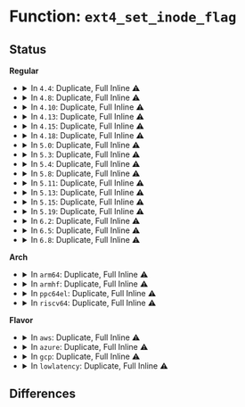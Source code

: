 # Function: <code>ext4_set_inode_flag</code>

## Status
<b>Regular</b>
<ul>
<li>
<details>
<summary>In <code>4.4</code>: Duplicate, Full Inline ⚠️</summary>

**Collision:** Static Duplication

**Inline:** Full

**Transformation:** False

**Instances:**

```
In fs/ext4/ialloc.c (ffffffff8129534f)
Location: fs/ext4/ext4.h:1504
Inline: True
Inline callers:
  - fs/ext4/ialloc.c:__ext4_new_inode
```
```
In fs/ext4/inode.c (ffffffff8129b2b1)
Location: fs/ext4/ext4.h:1504
Inline: True
Inline callers:
  - fs/ext4/inode.c:ext4_mark_iloc_dirty
  - fs/ext4/inode.c:ext4_change_inode_journal_flag
```
```
In fs/ext4/ioctl.c (ffffffff812a0969)
Location: fs/ext4/ext4.h:1504
Inline: True
Inline callers:
  - fs/ext4/ioctl.c:ext4_ioctl
  - fs/ext4/ioctl.c:ext4_ioctl
```
```
In fs/ext4/namei.c (ffffffff812a5a5f)
Location: fs/ext4/ext4.h:1504
Inline: True
```
```
In fs/ext4/extents.c (ffffffff812c35db)
Location: fs/ext4/ext4.h:1504
Inline: True
Inline callers:
  - fs/ext4/extents.c:ext4_fallocate
```
```
In fs/ext4/migrate.c (ffffffff812ccaba)
Location: fs/ext4/ext4.h:1504
Inline: True
Inline callers:
  - fs/ext4/migrate.c:ext4_ext_migrate
```
```
In fs/ext4/inline.c (ffffffff812df8de)
Location: fs/ext4/ext4.h:1504
Inline: True
Inline callers:
  - fs/ext4/inline.c:ext4_create_inline_data
  - fs/ext4/inline.c:ext4_destroy_inline_data_nolock
```
```
In fs/ext4/crypto_policy.c (ffffffff812e4a06)
Location: fs/ext4/ext4.h:1504
Inline: True
Inline callers:
  - fs/ext4/crypto_policy.c:ext4_process_policy
  - fs/ext4/crypto_policy.c:ext4_inherit_context
```
</details>
</li>
<li>
<details>
<summary>In <code>4.8</code>: Duplicate, Full Inline ⚠️</summary>

**Collision:** Static Duplication

**Inline:** Full

**Transformation:** False

**Instances:**

```
In fs/ext4/ialloc.c (ffffffff812c2c10)
Location: fs/ext4/ext4.h:1581
Inline: True
Inline callers:
  - fs/ext4/ialloc.c:__ext4_new_inode
```
```
In fs/ext4/inode.c (ffffffff812cd80b)
Location: fs/ext4/ext4.h:1581
Inline: True
Inline callers:
  - fs/ext4/inode.c:ext4_change_inode_journal_flag
  - fs/ext4/inode.c:ext4_do_update_inode
```
```
In fs/ext4/ioctl.c (ffffffff812cff70)
Location: fs/ext4/ext4.h:1581
Inline: True
Inline callers:
  - fs/ext4/ioctl.c:ext4_ioctl
  - fs/ext4/ioctl.c:ext4_ioctl_setflags
```
```
In fs/ext4/namei.c (ffffffff812d4b07)
Location: fs/ext4/ext4.h:1581
Inline: True
Inline callers:
  - fs/ext4/namei.c:make_indexed_dir
```
```
In fs/ext4/super.c (ffffffff812e738f)
Location: fs/ext4/ext4.h:1581
Inline: True
```
```
In fs/ext4/extents.c (ffffffff812fa839)
Location: fs/ext4/ext4.h:1581
Inline: True
Inline callers:
  - fs/ext4/extents.c:ext4_fallocate
```
```
In fs/ext4/migrate.c (ffffffff812fc433)
Location: fs/ext4/ext4.h:1581
Inline: True
Inline callers:
  - fs/ext4/migrate.c:ext4_ext_migrate
```
```
In fs/ext4/inline.c (ffffffff8130f75b)
Location: fs/ext4/ext4.h:1581
Inline: True
Inline callers:
  - fs/ext4/inline.c:ext4_destroy_inline_data_nolock
  - fs/ext4/inline.c:ext4_create_inline_data
```
</details>
</li>
<li>
<details>
<summary>In <code>4.10</code>: Duplicate, Full Inline ⚠️</summary>

**Collision:** Static Duplication

**Inline:** Full

**Transformation:** False

**Instances:**

```
In fs/ext4/ialloc.c (ffffffff812d81fb)
Location: fs/ext4/ext4.h:1586
Inline: True
Inline callers:
  - fs/ext4/ialloc.c:__ext4_new_inode
```
```
In fs/ext4/inode.c (ffffffff812e35d3)
Location: fs/ext4/ext4.h:1586
Inline: True
Inline callers:
  - fs/ext4/inode.c:ext4_change_inode_journal_flag
  - fs/ext4/inode.c:ext4_do_update_inode
```
```
In fs/ext4/ioctl.c (ffffffff812e5d4a)
Location: fs/ext4/ext4.h:1586
Inline: True
Inline callers:
  - fs/ext4/ioctl.c:ext4_ioctl
  - fs/ext4/ioctl.c:ext4_ioctl_setflags
```
```
In fs/ext4/namei.c (ffffffff812ea812)
Location: fs/ext4/ext4.h:1586
Inline: True
Inline callers:
  - fs/ext4/namei.c:make_indexed_dir
```
```
In fs/ext4/super.c (ffffffff812fd0bf)
Location: fs/ext4/ext4.h:1586
Inline: True
Inline callers:
  - fs/ext4/super.c:ext4_set_context
  - fs/ext4/super.c:ext4_set_context
```
```
In fs/ext4/extents.c (ffffffff813107d9)
Location: fs/ext4/ext4.h:1586
Inline: True
Inline callers:
  - fs/ext4/extents.c:ext4_fallocate
```
```
In fs/ext4/migrate.c (ffffffff813123e3)
Location: fs/ext4/ext4.h:1586
Inline: True
Inline callers:
  - fs/ext4/migrate.c:ext4_ext_migrate
```
```
In fs/ext4/inline.c (ffffffff81325583)
Location: fs/ext4/ext4.h:1586
Inline: True
Inline callers:
  - fs/ext4/inline.c:ext4_destroy_inline_data_nolock
  - fs/ext4/inline.c:ext4_create_inline_data
```
</details>
</li>
<li>
<details>
<summary>In <code>4.13</code>: Duplicate, Full Inline ⚠️</summary>

**Collision:** Static Duplication

**Inline:** Full

**Transformation:** False

**Instances:**

```
In fs/ext4/extents.c (ffffffff812eed3b)
Location: fs/ext4/ext4.h:1591
Inline: True
Inline callers:
  - fs/ext4/extents.c:ext4_fallocate
  - fs/ext4/extents.c:ext4_alloc_file_blocks
```
```
In fs/ext4/ialloc.c (ffffffff812f6550)
Location: fs/ext4/ext4.h:1591
Inline: True
Inline callers:
  - fs/ext4/ialloc.c:__ext4_new_inode
```
```
In fs/ext4/inline.c (ffffffff812f9602)
Location: fs/ext4/ext4.h:1591
Inline: True
Inline callers:
  - fs/ext4/inline.c:ext4_destroy_inline_data_nolock
  - fs/ext4/inline.c:ext4_create_inline_data
```
```
In fs/ext4/inode.c (ffffffff813077a8)
Location: fs/ext4/ext4.h:1591
Inline: True
Inline callers:
  - fs/ext4/inode.c:ext4_change_inode_journal_flag
  - fs/ext4/inode.c:ext4_do_update_inode
```
```
In fs/ext4/ioctl.c (ffffffff813097d3)
Location: fs/ext4/ext4.h:1591
Inline: True
Inline callers:
  - fs/ext4/ioctl.c:ext4_ioctl
  - fs/ext4/ioctl.c:ext4_ioctl_setflags
```
```
In fs/ext4/migrate.c (ffffffff81313dcb)
Location: fs/ext4/ext4.h:1591
Inline: True
Inline callers:
  - fs/ext4/migrate.c:ext4_ext_migrate
```
```
In fs/ext4/namei.c (ffffffff8131a4dc)
Location: fs/ext4/ext4.h:1591
Inline: True
Inline callers:
  - fs/ext4/namei.c:make_indexed_dir
```
```
In fs/ext4/super.c (ffffffff81331d13)
Location: fs/ext4/ext4.h:1591
Inline: True
Inline callers:
  - fs/ext4/super.c:ext4_set_context
  - fs/ext4/super.c:ext4_set_context
```
</details>
</li>
<li>
<details>
<summary>In <code>4.15</code>: Duplicate, Full Inline ⚠️</summary>

**Collision:** Static Duplication

**Inline:** Full

**Transformation:** False

**Instances:**

```
In fs/ext4/extents.c (ffffffff81313843)
Location: fs/ext4/ext4.h:1551
Inline: True
Inline callers:
  - fs/ext4/extents.c:ext4_fallocate
  - fs/ext4/extents.c:ext4_alloc_file_blocks
```
```
In fs/ext4/ialloc.c (ffffffff8131ab27)
Location: fs/ext4/ext4.h:1551
Inline: True
Inline callers:
  - fs/ext4/ialloc.c:__ext4_new_inode
```
```
In fs/ext4/inline.c (ffffffff8131dc3a)
Location: fs/ext4/ext4.h:1551
Inline: True
Inline callers:
  - fs/ext4/inline.c:ext4_destroy_inline_data_nolock
  - fs/ext4/inline.c:ext4_create_inline_data
```
```
In fs/ext4/inode.c (ffffffff8132c3f6)
Location: fs/ext4/ext4.h:1551
Inline: True
Inline callers:
  - fs/ext4/inode.c:ext4_change_inode_journal_flag
  - fs/ext4/inode.c:ext4_do_update_inode
```
```
In fs/ext4/ioctl.c (ffffffff8132e2a1)
Location: fs/ext4/ext4.h:1551
Inline: True
Inline callers:
  - fs/ext4/ioctl.c:ext4_ioctl
  - fs/ext4/ioctl.c:ext4_ioctl_setflags
```
```
In fs/ext4/migrate.c (ffffffff8133858b)
Location: fs/ext4/ext4.h:1551
Inline: True
Inline callers:
  - fs/ext4/migrate.c:ext4_ext_migrate
```
```
In fs/ext4/namei.c (ffffffff8133ec1c)
Location: fs/ext4/ext4.h:1551
Inline: True
Inline callers:
  - fs/ext4/namei.c:make_indexed_dir
```
```
In fs/ext4/super.c (ffffffff81356148)
Location: fs/ext4/ext4.h:1551
Inline: True
Inline callers:
  - fs/ext4/super.c:ext4_set_context
  - fs/ext4/super.c:ext4_set_context
```
</details>
</li>
<li>
<details>
<summary>In <code>4.18</code>: Duplicate, Full Inline ⚠️</summary>

**Collision:** Static Duplication

**Inline:** Full

**Transformation:** False

**Instances:**

```
In fs/ext4/extents.c (ffffffff813417cc)
Location: fs/ext4/ext4.h:1554
Inline: True
Inline callers:
  - fs/ext4/extents.c:ext4_fallocate
  - fs/ext4/extents.c:ext4_alloc_file_blocks
```
```
In fs/ext4/ialloc.c (ffffffff81348a82)
Location: fs/ext4/ext4.h:1554
Inline: True
Inline callers:
  - fs/ext4/ialloc.c:__ext4_new_inode
```
```
In fs/ext4/inline.c (ffffffff8134bc1d)
Location: fs/ext4/ext4.h:1554
Inline: True
Inline callers:
  - fs/ext4/inline.c:ext4_destroy_inline_data_nolock
  - fs/ext4/inline.c:ext4_create_inline_data
```
```
In fs/ext4/inode.c (ffffffff8135a954)
Location: fs/ext4/ext4.h:1554
Inline: True
Inline callers:
  - fs/ext4/inode.c:ext4_change_inode_journal_flag
  - fs/ext4/inode.c:ext4_do_update_inode
```
```
In fs/ext4/ioctl.c (ffffffff8135ca76)
Location: fs/ext4/ext4.h:1554
Inline: True
Inline callers:
  - fs/ext4/ioctl.c:ext4_ioctl
  - fs/ext4/ioctl.c:ext4_ioctl_setflags
```
```
In fs/ext4/migrate.c (ffffffff81366b4c)
Location: fs/ext4/ext4.h:1554
Inline: True
Inline callers:
  - fs/ext4/migrate.c:ext4_ext_migrate
```
```
In fs/ext4/namei.c (ffffffff8136cbf5)
Location: fs/ext4/ext4.h:1554
Inline: True
Inline callers:
  - fs/ext4/namei.c:make_indexed_dir
```
```
In fs/ext4/super.c (ffffffff813844d8)
Location: fs/ext4/ext4.h:1554
Inline: True
Inline callers:
  - fs/ext4/super.c:ext4_set_context
  - fs/ext4/super.c:ext4_set_context
```
</details>
</li>
<li>
<details>
<summary>In <code>5.0</code>: Duplicate, Full Inline ⚠️</summary>

**Collision:** Static Duplication

**Inline:** Full

**Transformation:** False

**Instances:**

```
In fs/ext4/extents.c (ffffffff81358e1a)
Location: fs/ext4/ext4.h:1567
Inline: True
Inline callers:
  - fs/ext4/extents.c:ext4_fallocate
  - fs/ext4/extents.c:ext4_alloc_file_blocks
```
```
In fs/ext4/ialloc.c (ffffffff81360c32)
Location: fs/ext4/ext4.h:1567
Inline: True
Inline callers:
  - fs/ext4/ialloc.c:__ext4_new_inode
```
```
In fs/ext4/inline.c (ffffffff81363d5d)
Location: fs/ext4/ext4.h:1567
Inline: True
Inline callers:
  - fs/ext4/inline.c:ext4_destroy_inline_data_nolock
  - fs/ext4/inline.c:ext4_create_inline_data
```
```
In fs/ext4/inode.c (ffffffff81372c14)
Location: fs/ext4/ext4.h:1567
Inline: True
Inline callers:
  - fs/ext4/inode.c:ext4_change_inode_journal_flag
  - fs/ext4/inode.c:ext4_do_update_inode
```
```
In fs/ext4/ioctl.c (ffffffff8137521c)
Location: fs/ext4/ext4.h:1567
Inline: True
Inline callers:
  - fs/ext4/ioctl.c:ext4_ioctl
  - fs/ext4/ioctl.c:ext4_ioctl_setflags
```
```
In fs/ext4/migrate.c (ffffffff8137efbd)
Location: fs/ext4/ext4.h:1567
Inline: True
Inline callers:
  - fs/ext4/migrate.c:ext4_ext_migrate
```
```
In fs/ext4/namei.c (ffffffff81385075)
Location: fs/ext4/ext4.h:1567
Inline: True
Inline callers:
  - fs/ext4/namei.c:make_indexed_dir
```
```
In fs/ext4/super.c (ffffffff8139cfb8)
Location: fs/ext4/ext4.h:1567
Inline: True
Inline callers:
  - fs/ext4/super.c:ext4_set_context
  - fs/ext4/super.c:ext4_set_context
```
</details>
</li>
<li>
<details>
<summary>In <code>5.3</code>: Duplicate, Full Inline ⚠️</summary>

**Collision:** Static Duplication

**Inline:** Full

**Transformation:** False

**Instances:**

```
In fs/ext4/extents.c (ffffffff8137a6e8)
Location: fs/ext4/ext4.h:1584
Inline: True
Inline callers:
  - fs/ext4/extents.c:ext4_zero_range
  - fs/ext4/extents.c:ext4_alloc_file_blocks
```
```
In fs/ext4/ialloc.c (ffffffff81389cb7)
Location: fs/ext4/ext4.h:1584
Inline: True
Inline callers:
  - fs/ext4/ialloc.c:__ext4_new_inode
```
```
In fs/ext4/inline.c (ffffffff8138d35e)
Location: fs/ext4/ext4.h:1584
Inline: True
Inline callers:
  - fs/ext4/inline.c:ext4_destroy_inline_data_nolock
  - fs/ext4/inline.c:ext4_create_inline_data
```
```
In fs/ext4/inode.c (ffffffff8139c063)
Location: fs/ext4/ext4.h:1584
Inline: True
Inline callers:
  - fs/ext4/inode.c:ext4_change_inode_journal_flag
  - fs/ext4/inode.c:ext4_do_update_inode
```
```
In fs/ext4/ioctl.c (ffffffff8139ced7)
Location: fs/ext4/ext4.h:1584
Inline: True
Inline callers:
  - fs/ext4/ioctl.c:ext4_ioctl_setflags
  - fs/ext4/ioctl.c:swap_inode_boot_loader
```
```
In fs/ext4/migrate.c (ffffffff813a83c0)
Location: fs/ext4/ext4.h:1584
Inline: True
Inline callers:
  - fs/ext4/migrate.c:ext4_ext_migrate
```
```
In fs/ext4/namei.c (ffffffff813aef64)
Location: fs/ext4/ext4.h:1584
Inline: True
Inline callers:
  - fs/ext4/namei.c:make_indexed_dir
```
```
In fs/ext4/super.c (ffffffff813c71d8)
Location: fs/ext4/ext4.h:1584
Inline: True
Inline callers:
  - fs/ext4/super.c:ext4_set_context
  - fs/ext4/super.c:ext4_set_context
```
</details>
</li>
<li>
<details>
<summary>In <code>5.4</code>: Duplicate, Full Inline ⚠️</summary>

**Collision:** Static Duplication

**Inline:** Full

**Transformation:** False

**Instances:**

```
In fs/ext4/extents.c (ffffffff81392bb8)
Location: fs/ext4/ext4.h:1629
Inline: True
Inline callers:
  - fs/ext4/extents.c:ext4_zero_range
  - fs/ext4/extents.c:ext4_alloc_file_blocks
```
```
In fs/ext4/ialloc.c (ffffffff813a26ba)
Location: fs/ext4/ext4.h:1629
Inline: True
Inline callers:
  - fs/ext4/ialloc.c:__ext4_new_inode
```
```
In fs/ext4/inline.c (ffffffff813a5dbe)
Location: fs/ext4/ext4.h:1629
Inline: True
Inline callers:
  - fs/ext4/inline.c:ext4_destroy_inline_data_nolock
  - fs/ext4/inline.c:ext4_create_inline_data
```
```
In fs/ext4/inode.c (ffffffff813b4b73)
Location: fs/ext4/ext4.h:1629
Inline: True
Inline callers:
  - fs/ext4/inode.c:ext4_change_inode_journal_flag
  - fs/ext4/inode.c:ext4_do_update_inode
```
```
In fs/ext4/ioctl.c (ffffffff813b5957)
Location: fs/ext4/ext4.h:1629
Inline: True
Inline callers:
  - fs/ext4/ioctl.c:ext4_ioctl_setflags
  - fs/ext4/ioctl.c:swap_inode_boot_loader
```
```
In fs/ext4/migrate.c (ffffffff813c1281)
Location: fs/ext4/ext4.h:1629
Inline: True
Inline callers:
  - fs/ext4/migrate.c:ext4_ext_migrate
```
```
In fs/ext4/namei.c (ffffffff813c7eb4)
Location: fs/ext4/ext4.h:1629
Inline: True
Inline callers:
  - fs/ext4/namei.c:make_indexed_dir
```
```
In fs/ext4/super.c (ffffffff813e0598)
Location: fs/ext4/ext4.h:1629
Inline: True
Inline callers:
  - fs/ext4/super.c:ext4_set_context
  - fs/ext4/super.c:ext4_set_context
```
```
In fs/ext4/verity.c (ffffffff813ef433)
Location: fs/ext4/ext4.h:1629
Inline: True
Inline callers:
  - fs/ext4/verity.c:ext4_end_enable_verity
```
</details>
</li>
<li>
<details>
<summary>In <code>5.8</code>: Duplicate, Full Inline ⚠️</summary>

**Collision:** Static Duplication

**Inline:** Full

**Transformation:** False

**Instances:**

```
In fs/ext4/ialloc.c (ffffffff813ee7ad)
Location: fs/ext4/ext4.h:1724
Inline: True
Inline callers:
  - fs/ext4/ialloc.c:__ext4_new_inode
```
```
In fs/ext4/inline.c (ffffffff813f234e)
Location: fs/ext4/ext4.h:1724
Inline: True
Inline callers:
  - fs/ext4/inline.c:ext4_destroy_inline_data_nolock
  - fs/ext4/inline.c:ext4_create_inline_data
```
```
In fs/ext4/inode.c (ffffffff813fffff)
Location: fs/ext4/ext4.h:1724
Inline: True
Inline callers:
  - fs/ext4/inode.c:ext4_change_inode_journal_flag
```
```
In fs/ext4/ioctl.c (ffffffff814011c4)
Location: fs/ext4/ext4.h:1724
Inline: True
Inline callers:
  - fs/ext4/ioctl.c:ext4_ioctl_setflags
  - fs/ext4/ioctl.c:swap_inode_boot_loader
```
```
In fs/ext4/migrate.c (ffffffff8140d184)
Location: fs/ext4/ext4.h:1724
Inline: True
Inline callers:
  - fs/ext4/migrate.c:ext4_ext_swap_inode_data
```
```
In fs/ext4/namei.c (ffffffff81413e13)
Location: fs/ext4/ext4.h:1724
Inline: True
Inline callers:
  - fs/ext4/namei.c:make_indexed_dir
```
```
In fs/ext4/super.c (ffffffff8142d2e5)
Location: fs/ext4/ext4.h:1724
Inline: True
Inline callers:
  - fs/ext4/super.c:ext4_set_context
  - fs/ext4/super.c:ext4_set_context
```
```
In fs/ext4/verity.c (ffffffff8143c24b)
Location: fs/ext4/ext4.h:1724
Inline: True
Inline callers:
  - fs/ext4/verity.c:ext4_end_enable_verity
```
</details>
</li>
<li>
<details>
<summary>In <code>5.11</code>: Duplicate, Full Inline ⚠️</summary>

**Collision:** Static Duplication

**Inline:** Full

**Transformation:** False

**Instances:**

```
In fs/ext4/ialloc.c (ffffffff81400e5b)
Location: fs/ext4/ext4.h:1841
Inline: True
Inline callers:
  - fs/ext4/ialloc.c:__ext4_new_inode
```
```
In fs/ext4/inline.c (ffffffff81404a9e)
Location: fs/ext4/ext4.h:1841
Inline: True
Inline callers:
  - fs/ext4/inline.c:ext4_destroy_inline_data_nolock
  - fs/ext4/inline.c:ext4_create_inline_data
```
```
In fs/ext4/inode.c (ffffffff8141276f)
Location: fs/ext4/ext4.h:1841
Inline: True
Inline callers:
  - fs/ext4/inode.c:ext4_change_inode_journal_flag
```
```
In fs/ext4/ioctl.c (ffffffff81413a84)
Location: fs/ext4/ext4.h:1841
Inline: True
Inline callers:
  - fs/ext4/ioctl.c:ext4_ioctl_setflags
  - fs/ext4/ioctl.c:swap_inode_boot_loader
```
```
In fs/ext4/migrate.c (ffffffff814205e4)
Location: fs/ext4/ext4.h:1841
Inline: True
Inline callers:
  - fs/ext4/migrate.c:ext4_ext_swap_inode_data
```
```
In fs/ext4/namei.c (ffffffff814273f3)
Location: fs/ext4/ext4.h:1841
Inline: True
Inline callers:
  - fs/ext4/namei.c:make_indexed_dir
```
```
In fs/ext4/super.c (ffffffff814460b5)
Location: fs/ext4/ext4.h:1841
Inline: True
Inline callers:
  - fs/ext4/super.c:ext4_set_context
  - fs/ext4/super.c:ext4_set_context
```
```
In fs/ext4/verity.c (ffffffff814585b8)
Location: fs/ext4/ext4.h:1841
Inline: True
Inline callers:
  - fs/ext4/verity.c:ext4_end_enable_verity
```
</details>
</li>
<li>
<details>
<summary>In <code>5.13</code>: Duplicate, Full Inline ⚠️</summary>

**Collision:** Static Duplication

**Inline:** Full

**Transformation:** False

**Instances:**

```
In fs/ext4/ialloc.c (ffffffff814073ed)
Location: fs/ext4/ext4.h:1850
Inline: True
Inline callers:
  - fs/ext4/ialloc.c:__ext4_new_inode
```
```
In fs/ext4/inline.c (ffffffff8140b05e)
Location: fs/ext4/ext4.h:1850
Inline: True
Inline callers:
  - fs/ext4/inline.c:ext4_destroy_inline_data_nolock
  - fs/ext4/inline.c:ext4_create_inline_data
```
```
In fs/ext4/inode.c (ffffffff81418bcf)
Location: fs/ext4/ext4.h:1850
Inline: True
Inline callers:
  - fs/ext4/inode.c:ext4_change_inode_journal_flag
```
```
In fs/ext4/ioctl.c (ffffffff81419d1b)
Location: fs/ext4/ext4.h:1850
Inline: True
Inline callers:
  - fs/ext4/ioctl.c:ext4_ioctl_setflags
  - fs/ext4/ioctl.c:swap_inode_boot_loader
```
```
In fs/ext4/migrate.c (ffffffff81426cb4)
Location: fs/ext4/ext4.h:1850
Inline: True
Inline callers:
  - fs/ext4/migrate.c:ext4_ext_swap_inode_data
```
```
In fs/ext4/namei.c (ffffffff8142deff)
Location: fs/ext4/ext4.h:1850
Inline: True
Inline callers:
  - fs/ext4/namei.c:make_indexed_dir
```
```
In fs/ext4/super.c (ffffffff8144b865)
Location: fs/ext4/ext4.h:1850
Inline: True
Inline callers:
  - fs/ext4/super.c:ext4_set_context
  - fs/ext4/super.c:ext4_set_context
```
```
In fs/ext4/verity.c (ffffffff8145df5a)
Location: fs/ext4/ext4.h:1850
Inline: True
Inline callers:
  - fs/ext4/verity.c:ext4_end_enable_verity
```
</details>
</li>
<li>
<details>
<summary>In <code>5.15</code>: Duplicate, Full Inline ⚠️</summary>

**Collision:** Static Duplication

**Inline:** Full

**Transformation:** False

**Instances:**

```
In fs/ext4/ialloc.c (ffffffff81459c8b)
Location: fs/ext4/ext4.h:1912
Inline: True
Inline callers:
  - fs/ext4/ialloc.c:__ext4_new_inode
```
```
In fs/ext4/inline.c (ffffffff8145dcc8)
Location: fs/ext4/ext4.h:1912
Inline: True
Inline callers:
  - fs/ext4/inline.c:ext4_destroy_inline_data_nolock
  - fs/ext4/inline.c:ext4_create_inline_data
```
```
In fs/ext4/inode.c (ffffffff8146bdee)
Location: fs/ext4/ext4.h:1912
Inline: True
Inline callers:
  - fs/ext4/inode.c:ext4_change_inode_journal_flag
```
```
In fs/ext4/ioctl.c (ffffffff8146cf0b)
Location: fs/ext4/ext4.h:1912
Inline: True
Inline callers:
  - fs/ext4/ioctl.c:ext4_ioctl_setflags
  - fs/ext4/ioctl.c:swap_inode_boot_loader
```
```
In fs/ext4/migrate.c (ffffffff8147a944)
Location: fs/ext4/ext4.h:1912
Inline: True
Inline callers:
  - fs/ext4/migrate.c:ext4_ext_swap_inode_data
```
```
In fs/ext4/namei.c (ffffffff81481e25)
Location: fs/ext4/ext4.h:1912
Inline: True
Inline callers:
  - fs/ext4/namei.c:make_indexed_dir
```
```
In fs/ext4/super.c (ffffffff8149f865)
Location: fs/ext4/ext4.h:1912
Inline: True
Inline callers:
  - fs/ext4/super.c:ext4_set_context
  - fs/ext4/super.c:ext4_set_context
```
```
In fs/ext4/verity.c (ffffffff814b3479)
Location: fs/ext4/ext4.h:1912
Inline: True
Inline callers:
  - fs/ext4/verity.c:ext4_end_enable_verity
```
</details>
</li>
<li>
<details>
<summary>In <code>5.19</code>: Duplicate, Full Inline ⚠️</summary>

**Collision:** Static Duplication

**Inline:** Full

**Transformation:** False

**Instances:**

```
In fs/ext4/ialloc.c (ffffffff814d7917)
Location: fs/ext4/ext4.h:1914
Inline: True
Inline callers:
  - fs/ext4/ialloc.c:__ext4_new_inode
```
```
In fs/ext4/inline.c (ffffffff814db4db)
Location: fs/ext4/ext4.h:1914
Inline: True
Inline callers:
  - fs/ext4/inline.c:ext4_destroy_inline_data_nolock
  - fs/ext4/inline.c:ext4_create_inline_data
```
```
In fs/ext4/inode.c (ffffffff814ebe85)
Location: fs/ext4/ext4.h:1914
Inline: True
Inline callers:
  - fs/ext4/inode.c:ext4_change_inode_journal_flag
  - fs/ext4/inode.c:ext4_fill_raw_inode
```
```
In fs/ext4/ioctl.c (ffffffff814ec8b9)
Location: fs/ext4/ext4.h:1914
Inline: True
Inline callers:
  - fs/ext4/ioctl.c:ext4_ioctl_setflags
  - fs/ext4/ioctl.c:swap_inode_boot_loader
```
```
In fs/ext4/migrate.c (ffffffff814fcd2d)
Location: fs/ext4/ext4.h:1914
Inline: True
Inline callers:
  - fs/ext4/migrate.c:ext4_ext_swap_inode_data
```
```
In fs/ext4/namei.c (ffffffff81504dae)
Location: fs/ext4/ext4.h:1914
Inline: True
Inline callers:
  - fs/ext4/namei.c:make_indexed_dir
```
```
In fs/ext4/verity.c (ffffffff8153c061)
Location: fs/ext4/ext4.h:1914
Inline: True
Inline callers:
  - fs/ext4/verity.c:ext4_end_enable_verity
```
```
In fs/ext4/crypto.c (ffffffff8153c8e2)
Location: fs/ext4/ext4.h:1914
Inline: True
Inline callers:
  - fs/ext4/crypto.c:ext4_set_context
  - fs/ext4/crypto.c:ext4_set_context
```
</details>
</li>
<li>
<details>
<summary>In <code>6.2</code>: Duplicate, Full Inline ⚠️</summary>

**Collision:** Static Duplication

**Inline:** Full

**Transformation:** False

**Instances:**

```
In fs/ext4/ialloc.c (ffffffff81570674)
Location: fs/ext4/ext4.h:1924
Inline: True
Inline callers:
  - fs/ext4/ialloc.c:__ext4_new_inode
```
```
In fs/ext4/inline.c (ffffffff8157415b)
Location: fs/ext4/ext4.h:1924
Inline: True
Inline callers:
  - fs/ext4/inline.c:ext4_destroy_inline_data_nolock
  - fs/ext4/inline.c:ext4_create_inline_data
```
```
In fs/ext4/inode.c (ffffffff81585be2)
Location: fs/ext4/ext4.h:1924
Inline: True
Inline callers:
  - fs/ext4/inode.c:ext4_change_inode_journal_flag
  - fs/ext4/inode.c:ext4_fill_raw_inode
```
```
In fs/ext4/ioctl.c (ffffffff8158663d)
Location: fs/ext4/ext4.h:1924
Inline: True
Inline callers:
  - fs/ext4/ioctl.c:ext4_ioctl_setflags
  - fs/ext4/ioctl.c:swap_inode_boot_loader
```
```
In fs/ext4/migrate.c (ffffffff815974bd)
Location: fs/ext4/ext4.h:1924
Inline: True
Inline callers:
  - fs/ext4/migrate.c:ext4_ext_swap_inode_data
```
```
In fs/ext4/namei.c (ffffffff8159f994)
Location: fs/ext4/ext4.h:1924
Inline: True
Inline callers:
  - fs/ext4/namei.c:make_indexed_dir
```
```
In fs/ext4/verity.c (ffffffff815da716)
Location: fs/ext4/ext4.h:1924
Inline: True
Inline callers:
  - fs/ext4/verity.c:ext4_end_enable_verity
```
```
In fs/ext4/crypto.c (ffffffff815db052)
Location: fs/ext4/ext4.h:1924
Inline: True
Inline callers:
  - fs/ext4/crypto.c:ext4_set_context
  - fs/ext4/crypto.c:ext4_set_context
```
</details>
</li>
<li>
<details>
<summary>In <code>6.5</code>: Duplicate, Full Inline ⚠️</summary>

**Collision:** Static Duplication

**Inline:** Full

**Transformation:** False

**Instances:**

```
In fs/ext4/ialloc.c (ffffffff815a84fc)
Location: fs/ext4/ext4.h:1918
Inline: True
Inline callers:
  - fs/ext4/ialloc.c:__ext4_new_inode
```
```
In fs/ext4/inline.c (ffffffff815abfab)
Location: fs/ext4/ext4.h:1918
Inline: True
Inline callers:
  - fs/ext4/inline.c:ext4_destroy_inline_data_nolock
  - fs/ext4/inline.c:ext4_create_inline_data
```
```
In fs/ext4/inode.c (ffffffff815bc306)
Location: fs/ext4/ext4.h:1918
Inline: True
Inline callers:
  - fs/ext4/inode.c:ext4_change_inode_journal_flag
  - fs/ext4/inode.c:ext4_fill_raw_inode
```
```
In fs/ext4/ioctl.c (ffffffff815bcd7d)
Location: fs/ext4/ext4.h:1918
Inline: True
Inline callers:
  - fs/ext4/ioctl.c:ext4_ioctl_setflags
  - fs/ext4/ioctl.c:swap_inode_boot_loader
```
```
In fs/ext4/migrate.c (ffffffff815cdef6)
Location: fs/ext4/ext4.h:1918
Inline: True
Inline callers:
  - fs/ext4/migrate.c:ext4_ext_swap_inode_data
```
```
In fs/ext4/namei.c (ffffffff815d62a4)
Location: fs/ext4/ext4.h:1918
Inline: True
Inline callers:
  - fs/ext4/namei.c:make_indexed_dir
```
```
In fs/ext4/verity.c (ffffffff816124e9)
Location: fs/ext4/ext4.h:1918
Inline: True
Inline callers:
  - fs/ext4/verity.c:ext4_end_enable_verity
```
```
In fs/ext4/crypto.c (ffffffff81612b02)
Location: fs/ext4/ext4.h:1918
Inline: True
Inline callers:
  - fs/ext4/crypto.c:ext4_set_context
  - fs/ext4/crypto.c:ext4_set_context
```
</details>
</li>
<li>
<details>
<summary>In <code>6.8</code>: Duplicate, Full Inline ⚠️</summary>

**Collision:** Static Duplication

**Inline:** Full

**Transformation:** False

**Instances:**

```
In fs/ext4/ialloc.c (ffffffff815e12b1)
Location: fs/ext4/ext4.h:1936
Inline: True
Inline callers:
  - fs/ext4/ialloc.c:__ext4_new_inode
```
```
In fs/ext4/inline.c (ffffffff815e4d4b)
Location: fs/ext4/ext4.h:1936
Inline: True
Inline callers:
  - fs/ext4/inline.c:ext4_destroy_inline_data_nolock
  - fs/ext4/inline.c:ext4_create_inline_data
```
```
In fs/ext4/inode.c (ffffffff815f50e6)
Location: fs/ext4/ext4.h:1936
Inline: True
Inline callers:
  - fs/ext4/inode.c:ext4_change_inode_journal_flag
  - fs/ext4/inode.c:ext4_fill_raw_inode
```
```
In fs/ext4/ioctl.c (ffffffff815f5b56)
Location: fs/ext4/ext4.h:1936
Inline: True
Inline callers:
  - fs/ext4/ioctl.c:ext4_ioctl_setflags
  - fs/ext4/ioctl.c:swap_inode_boot_loader
```
```
In fs/ext4/migrate.c (ffffffff81606776)
Location: fs/ext4/ext4.h:1936
Inline: True
Inline callers:
  - fs/ext4/migrate.c:ext4_ext_swap_inode_data
```
```
In fs/ext4/namei.c (ffffffff8160e931)
Location: fs/ext4/ext4.h:1936
Inline: True
Inline callers:
  - fs/ext4/namei.c:make_indexed_dir
```
```
In fs/ext4/verity.c (ffffffff8164b1b9)
Location: fs/ext4/ext4.h:1936
Inline: True
Inline callers:
  - fs/ext4/verity.c:ext4_end_enable_verity
```
```
In fs/ext4/crypto.c (ffffffff8164b882)
Location: fs/ext4/ext4.h:1936
Inline: True
Inline callers:
  - fs/ext4/crypto.c:ext4_set_context
  - fs/ext4/crypto.c:ext4_set_context
```
</details>
</li>
</ul>
<b>Arch</b>
<ul>
<li>
<details>
<summary>In <code>arm64</code>: Duplicate, Full Inline ⚠️</summary>

**Collision:** Static Duplication

**Inline:** Full

**Transformation:** False

**Instances:**

```
In fs/ext4/extents.c (ffff800010465364)
Location: fs/ext4/ext4.h:1629
Inline: True
Inline callers:
  - fs/ext4/extents.c:ext4_zero_range
  - fs/ext4/extents.c:ext4_alloc_file_blocks
```
```
In fs/ext4/ialloc.c (ffff80001047585c)
Location: fs/ext4/ext4.h:1629
Inline: True
Inline callers:
  - fs/ext4/ialloc.c:__ext4_new_inode
```
```
In fs/ext4/inline.c (ffff8000104795cc)
Location: fs/ext4/ext4.h:1629
Inline: True
Inline callers:
  - fs/ext4/inline.c:ext4_destroy_inline_data_nolock
  - fs/ext4/inline.c:ext4_create_inline_data
```
```
In fs/ext4/inode.c (ffff8000104892e0)
Location: fs/ext4/ext4.h:1629
Inline: True
Inline callers:
  - fs/ext4/inode.c:ext4_change_inode_journal_flag
  - fs/ext4/inode.c:ext4_do_update_inode
```
```
In fs/ext4/ioctl.c (ffff80001048ab98)
Location: fs/ext4/ext4.h:1629
Inline: True
Inline callers:
  - fs/ext4/ioctl.c:ext4_ioctl_setflags
  - fs/ext4/ioctl.c:swap_inode_boot_loader
```
```
In fs/ext4/migrate.c (ffff80001049833c)
Location: fs/ext4/ext4.h:1629
Inline: True
Inline callers:
  - fs/ext4/migrate.c:ext4_ext_swap_inode_data
```
```
In fs/ext4/namei.c (ffff80001049f8ac)
Location: fs/ext4/ext4.h:1629
Inline: True
Inline callers:
  - fs/ext4/namei.c:make_indexed_dir
```
```
In fs/ext4/super.c (ffff8000104b97d0)
Location: fs/ext4/ext4.h:1629
Inline: True
Inline callers:
  - fs/ext4/super.c:ext4_set_context
  - fs/ext4/super.c:ext4_set_context
```
```
In fs/ext4/verity.c (ffff8000104c8930)
Location: fs/ext4/ext4.h:1629
Inline: True
Inline callers:
  - fs/ext4/verity.c:ext4_end_enable_verity
```
</details>
</li>
<li>
<details>
<summary>In <code>armhf</code>: Duplicate, Full Inline ⚠️</summary>

**Collision:** Static Duplication

**Inline:** Full

**Transformation:** False

**Instances:**

```
In fs/ext4/extents.c (c0626714)
Location: fs/ext4/ext4.h:1629
Inline: True
Inline callers:
  - fs/ext4/extents.c:ext4_zero_range
  - fs/ext4/extents.c:ext4_alloc_file_blocks
```
```
In fs/ext4/ialloc.c (c0637050)
Location: fs/ext4/ext4.h:1629
Inline: True
Inline callers:
  - fs/ext4/ialloc.c:__ext4_new_inode
```
```
In fs/ext4/inline.c (c063ab80)
Location: fs/ext4/ext4.h:1629
Inline: True
Inline callers:
  - fs/ext4/inline.c:ext4_destroy_inline_data_nolock
  - fs/ext4/inline.c:ext4_create_inline_data
```
```
In fs/ext4/inode.c (c064b800)
Location: fs/ext4/ext4.h:1629
Inline: True
Inline callers:
  - fs/ext4/inode.c:ext4_change_inode_journal_flag
  - fs/ext4/inode.c:ext4_do_update_inode
```
```
In fs/ext4/ioctl.c (c064c144)
Location: fs/ext4/ext4.h:1629
Inline: True
Inline callers:
  - fs/ext4/ioctl.c:ext4_ioctl_setflags
  - fs/ext4/ioctl.c:swap_inode_boot_loader
```
```
In fs/ext4/migrate.c (c065a328)
Location: fs/ext4/ext4.h:1629
Inline: True
Inline callers:
  - fs/ext4/migrate.c:ext4_ext_migrate
```
```
In fs/ext4/namei.c (c0661d24)
Location: fs/ext4/ext4.h:1629
Inline: True
Inline callers:
  - fs/ext4/namei.c:ext4_add_entry
```
```
In fs/ext4/super.c (c067cf2c)
Location: fs/ext4/ext4.h:1629
Inline: True
Inline callers:
  - fs/ext4/super.c:ext4_set_context
  - fs/ext4/super.c:ext4_set_context
```
```
In fs/ext4/verity.c (c068c290)
Location: fs/ext4/ext4.h:1629
Inline: True
Inline callers:
  - fs/ext4/verity.c:ext4_end_enable_verity
```
</details>
</li>
<li>
<details>
<summary>In <code>ppc64el</code>: Duplicate, Full Inline ⚠️</summary>

**Collision:** Static Duplication

**Inline:** Full

**Transformation:** False

**Instances:**

```
In fs/ext4/extents.c (c000000000583b18)
Location: fs/ext4/ext4.h:1629
Inline: True
Inline callers:
  - fs/ext4/extents.c:ext4_zero_range
  - fs/ext4/extents.c:ext4_alloc_file_blocks
```
```
In fs/ext4/ialloc.c (c000000000597a18)
Location: fs/ext4/ext4.h:1629
Inline: True
Inline callers:
  - fs/ext4/ialloc.c:__ext4_new_inode
```
```
In fs/ext4/inline.c (c00000000059bae8)
Location: fs/ext4/ext4.h:1629
Inline: True
Inline callers:
  - fs/ext4/inline.c:ext4_destroy_inline_data_nolock
  - fs/ext4/inline.c:ext4_create_inline_data
```
```
In fs/ext4/inode.c (c0000000005b022c)
Location: fs/ext4/ext4.h:1629
Inline: True
Inline callers:
  - fs/ext4/inode.c:ext4_change_inode_journal_flag
  - fs/ext4/inode.c:ext4_do_update_inode
```
```
In fs/ext4/ioctl.c (c0000000005b14c0)
Location: fs/ext4/ext4.h:1629
Inline: True
Inline callers:
  - fs/ext4/ioctl.c:ext4_ioctl_setflags
  - fs/ext4/ioctl.c:swap_inode_boot_loader
```
```
In fs/ext4/migrate.c (c0000000005c2a34)
Location: fs/ext4/ext4.h:1629
Inline: True
Inline callers:
  - fs/ext4/migrate.c:ext4_ext_migrate
```
```
In fs/ext4/namei.c (c0000000005cb6dc)
Location: fs/ext4/ext4.h:1629
Inline: True
Inline callers:
  - fs/ext4/namei.c:make_indexed_dir
```
```
In fs/ext4/super.c (c0000000005eecbc)
Location: fs/ext4/ext4.h:1629
Inline: True
Inline callers:
  - fs/ext4/super.c:ext4_set_context
  - fs/ext4/super.c:ext4_set_context
```
```
In fs/ext4/verity.c (c00000000060101c)
Location: fs/ext4/ext4.h:1629
Inline: True
Inline callers:
  - fs/ext4/verity.c:ext4_end_enable_verity
```
</details>
</li>
<li>
<details>
<summary>In <code>riscv64</code>: Duplicate, Full Inline ⚠️</summary>

**Collision:** Static Duplication

**Inline:** Full

**Transformation:** False

**Instances:**

```
In fs/ext4/extents.c (ffffffe0002f3c30)
Location: fs/ext4/ext4.h:1629
Inline: True
Inline callers:
  - fs/ext4/extents.c:ext4_zero_range
  - fs/ext4/extents.c:ext4_alloc_file_blocks
```
```
In fs/ext4/ialloc.c (ffffffe0003016b4)
Location: fs/ext4/ext4.h:1629
Inline: True
Inline callers:
  - fs/ext4/ialloc.c:__ext4_new_inode
```
```
In fs/ext4/inline.c (ffffffe000303ee2)
Location: fs/ext4/ext4.h:1629
Inline: True
Inline callers:
  - fs/ext4/inline.c:ext4_destroy_inline_data_nolock
  - fs/ext4/inline.c:ext4_create_inline_data
```
```
In fs/ext4/inode.c (ffffffe000310b22)
Location: fs/ext4/ext4.h:1629
Inline: True
Inline callers:
  - fs/ext4/inode.c:ext4_change_inode_journal_flag
  - fs/ext4/inode.c:ext4_do_update_inode
```
```
In fs/ext4/ioctl.c (ffffffe000311700)
Location: fs/ext4/ext4.h:1629
Inline: True
Inline callers:
  - fs/ext4/ioctl.c:ext4_ioctl_setflags
  - fs/ext4/ioctl.c:swap_inode_boot_loader
```
```
In fs/ext4/migrate.c (ffffffe00031c680)
Location: fs/ext4/ext4.h:1629
Inline: True
Inline callers:
  - fs/ext4/migrate.c:ext4_ext_migrate
```
```
In fs/ext4/namei.c (ffffffe000321e92)
Location: fs/ext4/ext4.h:1629
Inline: True
Inline callers:
  - fs/ext4/namei.c:make_indexed_dir
```
```
In fs/ext4/super.c (ffffffe000335f22)
Location: fs/ext4/ext4.h:1629
Inline: True
Inline callers:
  - fs/ext4/super.c:ext4_set_context
  - fs/ext4/super.c:ext4_set_context
```
```
In fs/ext4/verity.c (ffffffe000342226)
Location: fs/ext4/ext4.h:1629
Inline: True
Inline callers:
  - fs/ext4/verity.c:ext4_end_enable_verity
```
</details>
</li>
</ul>
<b>Flavor</b>
<ul>
<li>
<details>
<summary>In <code>aws</code>: Duplicate, Full Inline ⚠️</summary>

**Collision:** Static Duplication

**Inline:** Full

**Transformation:** False

**Instances:**

```
In fs/ext4/extents.c (ffffffff8138b198)
Location: fs/ext4/ext4.h:1629
Inline: True
Inline callers:
  - fs/ext4/extents.c:ext4_zero_range
  - fs/ext4/extents.c:ext4_alloc_file_blocks
```
```
In fs/ext4/ialloc.c (ffffffff8139ac9a)
Location: fs/ext4/ext4.h:1629
Inline: True
Inline callers:
  - fs/ext4/ialloc.c:__ext4_new_inode
```
```
In fs/ext4/inline.c (ffffffff8139e39e)
Location: fs/ext4/ext4.h:1629
Inline: True
Inline callers:
  - fs/ext4/inline.c:ext4_destroy_inline_data_nolock
  - fs/ext4/inline.c:ext4_create_inline_data
```
```
In fs/ext4/inode.c (ffffffff813ad153)
Location: fs/ext4/ext4.h:1629
Inline: True
Inline callers:
  - fs/ext4/inode.c:ext4_change_inode_journal_flag
  - fs/ext4/inode.c:ext4_do_update_inode
```
```
In fs/ext4/ioctl.c (ffffffff813adf37)
Location: fs/ext4/ext4.h:1629
Inline: True
Inline callers:
  - fs/ext4/ioctl.c:ext4_ioctl_setflags
  - fs/ext4/ioctl.c:swap_inode_boot_loader
```
```
In fs/ext4/migrate.c (ffffffff813b9861)
Location: fs/ext4/ext4.h:1629
Inline: True
Inline callers:
  - fs/ext4/migrate.c:ext4_ext_migrate
```
```
In fs/ext4/namei.c (ffffffff813c0494)
Location: fs/ext4/ext4.h:1629
Inline: True
Inline callers:
  - fs/ext4/namei.c:make_indexed_dir
```
```
In fs/ext4/super.c (ffffffff813d8b78)
Location: fs/ext4/ext4.h:1629
Inline: True
Inline callers:
  - fs/ext4/super.c:ext4_set_context
  - fs/ext4/super.c:ext4_set_context
```
```
In fs/ext4/verity.c (ffffffff813e7a13)
Location: fs/ext4/ext4.h:1629
Inline: True
Inline callers:
  - fs/ext4/verity.c:ext4_end_enable_verity
```
</details>
</li>
<li>
<details>
<summary>In <code>azure</code>: Duplicate, Full Inline ⚠️</summary>

**Collision:** Static Duplication

**Inline:** Full

**Transformation:** False

**Instances:**

```
In fs/ext4/extents.c (ffffffff8137bc28)
Location: fs/ext4/ext4.h:1629
Inline: True
Inline callers:
  - fs/ext4/extents.c:ext4_zero_range
  - fs/ext4/extents.c:ext4_alloc_file_blocks
```
```
In fs/ext4/ialloc.c (ffffffff8138b72a)
Location: fs/ext4/ext4.h:1629
Inline: True
Inline callers:
  - fs/ext4/ialloc.c:__ext4_new_inode
```
```
In fs/ext4/inline.c (ffffffff8138ee2e)
Location: fs/ext4/ext4.h:1629
Inline: True
Inline callers:
  - fs/ext4/inline.c:ext4_destroy_inline_data_nolock
  - fs/ext4/inline.c:ext4_create_inline_data
```
```
In fs/ext4/inode.c (ffffffff8139dbe3)
Location: fs/ext4/ext4.h:1629
Inline: True
Inline callers:
  - fs/ext4/inode.c:ext4_change_inode_journal_flag
  - fs/ext4/inode.c:ext4_do_update_inode
```
```
In fs/ext4/ioctl.c (ffffffff8139e9c7)
Location: fs/ext4/ext4.h:1629
Inline: True
Inline callers:
  - fs/ext4/ioctl.c:ext4_ioctl_setflags
  - fs/ext4/ioctl.c:swap_inode_boot_loader
```
```
In fs/ext4/migrate.c (ffffffff813aa2f1)
Location: fs/ext4/ext4.h:1629
Inline: True
Inline callers:
  - fs/ext4/migrate.c:ext4_ext_migrate
```
```
In fs/ext4/namei.c (ffffffff813b0f24)
Location: fs/ext4/ext4.h:1629
Inline: True
Inline callers:
  - fs/ext4/namei.c:make_indexed_dir
```
```
In fs/ext4/super.c (ffffffff813c95f8)
Location: fs/ext4/ext4.h:1629
Inline: True
Inline callers:
  - fs/ext4/super.c:ext4_set_context
  - fs/ext4/super.c:ext4_set_context
```
```
In fs/ext4/verity.c (ffffffff813d8493)
Location: fs/ext4/ext4.h:1629
Inline: True
Inline callers:
  - fs/ext4/verity.c:ext4_end_enable_verity
```
</details>
</li>
<li>
<details>
<summary>In <code>gcp</code>: Duplicate, Full Inline ⚠️</summary>

**Collision:** Static Duplication

**Inline:** Full

**Transformation:** False

**Instances:**

```
In fs/ext4/extents.c (ffffffff81388af8)
Location: fs/ext4/ext4.h:1629
Inline: True
Inline callers:
  - fs/ext4/extents.c:ext4_zero_range
  - fs/ext4/extents.c:ext4_alloc_file_blocks
```
```
In fs/ext4/ialloc.c (ffffffff813984fa)
Location: fs/ext4/ext4.h:1629
Inline: True
Inline callers:
  - fs/ext4/ialloc.c:__ext4_new_inode
```
```
In fs/ext4/inline.c (ffffffff8139bbfe)
Location: fs/ext4/ext4.h:1629
Inline: True
Inline callers:
  - fs/ext4/inline.c:ext4_destroy_inline_data_nolock
  - fs/ext4/inline.c:ext4_create_inline_data
```
```
In fs/ext4/inode.c (ffffffff813aa9b3)
Location: fs/ext4/ext4.h:1629
Inline: True
Inline callers:
  - fs/ext4/inode.c:ext4_change_inode_journal_flag
  - fs/ext4/inode.c:ext4_do_update_inode
```
```
In fs/ext4/ioctl.c (ffffffff813ab797)
Location: fs/ext4/ext4.h:1629
Inline: True
Inline callers:
  - fs/ext4/ioctl.c:ext4_ioctl_setflags
  - fs/ext4/ioctl.c:swap_inode_boot_loader
```
```
In fs/ext4/migrate.c (ffffffff813b70c1)
Location: fs/ext4/ext4.h:1629
Inline: True
Inline callers:
  - fs/ext4/migrate.c:ext4_ext_migrate
```
```
In fs/ext4/namei.c (ffffffff813bd964)
Location: fs/ext4/ext4.h:1629
Inline: True
Inline callers:
  - fs/ext4/namei.c:make_indexed_dir
```
```
In fs/ext4/super.c (ffffffff813d6008)
Location: fs/ext4/ext4.h:1629
Inline: True
Inline callers:
  - fs/ext4/super.c:ext4_set_context
  - fs/ext4/super.c:ext4_set_context
```
```
In fs/ext4/verity.c (ffffffff813e4d93)
Location: fs/ext4/ext4.h:1629
Inline: True
Inline callers:
  - fs/ext4/verity.c:ext4_end_enable_verity
```
</details>
</li>
<li>
<details>
<summary>In <code>lowlatency</code>: Duplicate, Full Inline ⚠️</summary>

**Collision:** Static Duplication

**Inline:** Full

**Transformation:** False

**Instances:**

```
In fs/ext4/extents.c (ffffffff8139c811)
Location: fs/ext4/ext4.h:1629
Inline: True
Inline callers:
  - fs/ext4/extents.c:ext4_zero_range
  - fs/ext4/extents.c:ext4_alloc_file_blocks
```
```
In fs/ext4/ialloc.c (ffffffff813ac9cc)
Location: fs/ext4/ext4.h:1629
Inline: True
Inline callers:
  - fs/ext4/ialloc.c:__ext4_new_inode
```
```
In fs/ext4/inline.c (ffffffff813b011e)
Location: fs/ext4/ext4.h:1629
Inline: True
Inline callers:
  - fs/ext4/inline.c:ext4_destroy_inline_data_nolock
  - fs/ext4/inline.c:ext4_create_inline_data
```
```
In fs/ext4/inode.c (ffffffff813bf303)
Location: fs/ext4/ext4.h:1629
Inline: True
Inline callers:
  - fs/ext4/inode.c:ext4_change_inode_journal_flag
  - fs/ext4/inode.c:ext4_do_update_inode
```
```
In fs/ext4/ioctl.c (ffffffff813c0137)
Location: fs/ext4/ext4.h:1629
Inline: True
Inline callers:
  - fs/ext4/ioctl.c:ext4_ioctl_setflags
  - fs/ext4/ioctl.c:swap_inode_boot_loader
```
```
In fs/ext4/migrate.c (ffffffff813cbdd1)
Location: fs/ext4/ext4.h:1629
Inline: True
Inline callers:
  - fs/ext4/migrate.c:ext4_ext_migrate
```
```
In fs/ext4/namei.c (ffffffff813d2a24)
Location: fs/ext4/ext4.h:1629
Inline: True
Inline callers:
  - fs/ext4/namei.c:make_indexed_dir
```
```
In fs/ext4/super.c (ffffffff813eb2a8)
Location: fs/ext4/ext4.h:1629
Inline: True
Inline callers:
  - fs/ext4/super.c:ext4_set_context
  - fs/ext4/super.c:ext4_set_context
```
```
In fs/ext4/verity.c (ffffffff813fa1e3)
Location: fs/ext4/ext4.h:1629
Inline: True
Inline callers:
  - fs/ext4/verity.c:ext4_end_enable_verity
```
</details>
</li>
</ul>

## Differences

